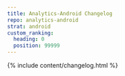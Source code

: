 ```yaml
---
title: Analytics-Android Changelog
repo: analytics-android
strat: android
custom_ranking:
  heading: 0
  position: 99999
---
```

{% include content/changelog.html %}